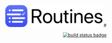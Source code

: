 <img src="/web-assets/images/web-logo-160.png" alt="Routines App Icon" height=70>
#

<p align="center">
<a href="https://travis-ci.com/donavoncade/Routines"><img src="https://travis-ci.com/donavoncade/Routines.svg?branch=master" alt="build status badge"></a>
</p>
